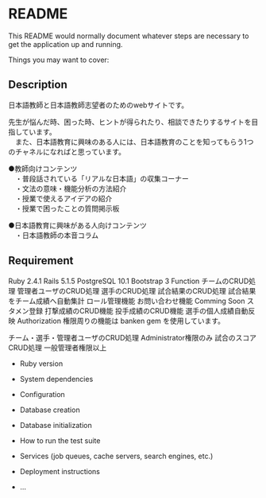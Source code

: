 # README

This README would normally document whatever steps are necessary to get the
application up and running.

Things you may want to cover:

<h2>Description</h2>
<p>日本語教師と日本語教師志望者のためのwebサイトです。</p>
<p>先生が悩んだ時、困った時、ヒントが得られたり、相談できたりするサイトを目指しています。<br>
　また、日本語教育に興味のある人には、日本語教育のことを知ってもらう1つのチャネルになればと思っています。</p>
<p>●教師向けコンテンツ
<br>　・普段話されている「リアルな日本語」の収集コーナー
<br>　・文法の意味・機能分析の方法紹介
<br>　・授業で使えるアイデアの紹介
<br>　・授業で困ったことの質問掲示板</p>
<p>●日本語教育に興味がある人向けコンテンツ
<br>　・日本語教師の本音コラム</p>

<h2>Requirement</h2>
<p>Ruby 2.4.1
Rails 5.1.5
PostgreSQL 10.1
Bootstrap 3
Function
チームのCRUD処理
管理者ユーザのCRUD処理
選手のCRUD処理
試合結果のCRUD処理
試合結果をチーム成績へ自動集計
ロール管理機能
お問い合わせ機能
Comming Soon
スタメン登録
打撃成績のCRUD機能
投手成績のCRUD機能
選手の個人成績自動反映
Authorization
権限周りの機能は banken gem を使用しています。

チーム・選手・管理者ユーザのCRUD処理
Administrator権限のみ
試合のスコアCRUD処理
一般管理者権限以上









* Ruby version

* System dependencies

* Configuration

* Database creation

* Database initialization

* How to run the test suite

* Services (job queues, cache servers, search engines, etc.)

* Deployment instructions

* ...
